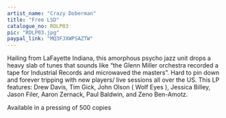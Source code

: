 ```yaml
---
artist_name: "Crazy Doberman"
title: "Free LSD"
catalogue_no: RDLP03
pic: "RDLP03.jpg"
paypal_link: "MQ3FJXWPSAZTW"
---
```

Hailing from LaFayette Indiana, this amorphous psycho jazz unit drops a heavy slab of tunes that sounds like “the Glenn Miller orchestra recorded a tape for Industrial Records and microwaved the masters”. Hard to pin down and forever tripping with new players/ live sessions all over the US. This LP features: Drew Davis, Tim Gick, John Olson ( Wolf Eyes ), Jessica Billey, Jason Filer, Aaron Zernack, Paul Baldwin, and Zeno Ben-Amotz.

Available in a pressing of 500 copies
